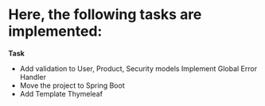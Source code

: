 # Here, the following tasks are implemented:


**Task**

- Add validation to User, Product, Security models
Implement Global Error Handler
- Move the project to Spring Boot
- Add Template Thymeleaf
